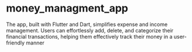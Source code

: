 # money_managment_app

The app, built with Flutter and Dart,
 simplifies expense and income management.
 Users can effortlessly add, delete, and
 categorize their financial transactions,
 helping them effectively track their money
 in a user-friendly manner
